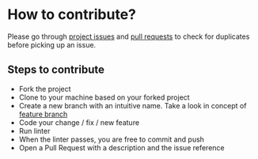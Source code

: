 # How to contribute?

Please go through [project issues](https://github.com/nileshdas/terminalfootball/issues) and [pull requests](https://github.com/nileshdas/terminalfootball/pulls) to check for duplicates before picking up an issue.

## Steps to contribute

* Fork the project
* Clone to your machine based on your forked project
* Create a new branch with an intuitive name. Take a look in concept of [feature branch](https://martinfowler.com/bliki/FeatureBranch.html)
* Code your change / fix / new feature
* Run linter
* When the linter passes, you are free to commit and push
* Open a Pull Request with a description and the issue reference
